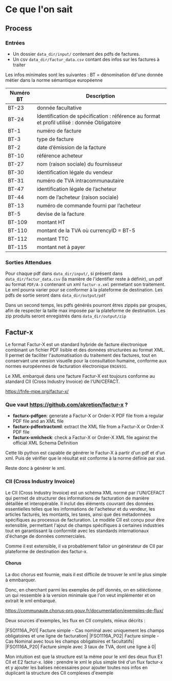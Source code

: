 # Ce que l'on sait  

## Process

### Entrées 

- Un dossier `data_dir/input/` contenant des pdfs de factures.
- Un csv `data_dir/factur_data.csv` contant des infos sur les factures à traiter


Les infos minimales sont les suivantes : 
BT = dénomination dd'une donnée métier dans la norme sémantique européenne

| Numéro BT | Description |
|-----------|-------------|
| BT-23 | donnée facultative |
| BT-24 | Identification de spécification : référence au format et profil utilisé : donnée Obligatoire |
| BT-1 | numéro de facture |
| BT-3 | type de facture |
| BT-2 | date d’émission de la facture |
| BT-10 | référence acheteur |
| BT-27 | nom (raison sociale) du fournisseur |
| BT-30 | identification légale du vendeur |
| BT-31 | numéro de TVA intracommunautaire |
| BT-47 | identification légale de l’acheteur |
| BT-44 | nom de l’acheteur (raison sociale) |
| BT-13 | numéro de commande fourni par l’acheteur |
| BT-5 | devise de la facture |
| BT-109 | montant HT |
| BT-110 | montant de la TVA où currencyID = BT-5 |
| BT-112 | montant TTC |
| BT-115 | montant net à payer |

### Sorties Attendues
Pour chaque pdf dans `data_dir/input/`, si présent dans `data_dir/factur_data.csv` (la manière de l'identifier reste à définir), un pdf au format `PDF/A-3` contenant un xml `factur-x.xml` permetant son traitement. 
Le xml pourra varier pour se conformer à la plateforme de destination. Les pdfs de sortie seront dans `data_dir/output/pdf`

Dans un second temps, les pdfs générés pourront êtres zippés par groupes, afin de respecter la taille max imposée par la plateforme de destination. Les zip produits seront enregistrés dans `data_dir/output/zip`

## Factur-x
Le format Factur-X est un standard hybride de facture électronique combinant un fichier PDF lisible et des données structurées au format XML. Il permet de faciliter l'automatisation du traitement des factures, tout en conservant une version visuelle pour la consultation humaine, conforme aux normes européennes de facturation électronique `EN16931`. 

Le XML embarqué dans une facture Factur-X est toujours conforme au standard CII (Cross Industry Invoice) de l'UN/CEFACT.

https://fnfe-mpe.org/factur-x/

### Que vaut https://github.com/akretion/factur-x ? 
- **facturx-pdfgen**: generate a Factur-X or Order-X PDF file from a regular PDF file and an XML file
- **facturx-pdfextractxml**: extract the XML file from a Factur-X or Order-X PDF file
- **facturx-xmlcheck**: check a Factur-X or Order-X XML file against the official XML Schema Definition
 
Cette lib python est capable de générer le Factur-X à partir d'un pdf et d'un xml. Puis de vérifier que le résultat est conforme à la norme définie par xsd.

Reste donc à générer le xml. 

### CII (Cross Industry Invoice)

Le CII (Cross Industry Invoice) est un schéma XML normé par l'UN/CEFACT qui permet de structurer des informations de facturation de manière détaillée et interopérable. Il inclut des éléments couvrant des données essentielles telles que les informations de l'acheteur et du vendeur, les articles facturés, les montants, les taxes, ainsi que des métadonnées spécifiques au processus de facturation. Le modèle CII est conçu pour être extensible, permettant l'ajout de champs spécifiques à certaines industries tout en garantissant la conformité avec les standards internationaux d'échange de données commerciales.

Comme il est extensible, il va probablement falloir un générateur de CII par plateforme de destination des factur-x.

#### Chorus

La doc chorus est fournie, mais il est difficile de trouver le xml le plus simple à emnbarquer. 

Donc, en cherchant parmi les exemples de pdf donnés, on en séléctionne un qui ressemble à la version minimale que l'on veut implémenter et on extrait le xml embarqué.

https://communaute.chorus-pro.gouv.fr/documentation/exemples-de-flux/

Deux sources d'exemples, les flux en CII complets, mieux décrits : 

|FSO1116A_P01| Facture simple - Cas nominal avec uniquement les champs obligatoires et une ligne de facturation|
|FSO1116A_P02| Facture simple - Cas Nominal avec tous les champs obligatoires et facultatifs|
|FSO1116A_P20| Facture simple avec 3 taux de TVA, dont une ligne à 0|

Mon intuition est que la structure est la même pour le xml des deux flux E1 CII et E2 factur-x.
Idée : prendre le xml le plus simple tiré d'un flux factur-x et y ajouter les balises nécessaires pour ajouter toutes nos infos en duplicant la structure des CII complexes d'exemple





